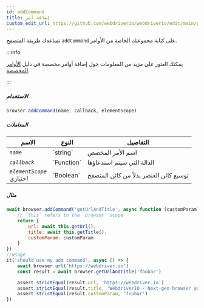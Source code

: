 ```yaml
---
id: addCommand
title: إضافة أمر
custom_edit_url: https://github.com/webdriverio/webdriverio/edit/main/packages/webdriverio/src/commands/browser/addCommand.ts
---
```


تساعدك طريقة المتصفح `addCommand` على كتابة مجموعتك الخاصة من الأوامر.

:::info

يمكنك العثور على مزيد من المعلومات حول إضافة أوامر مخصصة في دليل [الأوامر المخصصة](/docs/customcommands#adding-custom-commands).

:::

##### الاستخدام

```js
browser.addCommand(name, callback, elementScope)
```

##### المعاملات

<table>
  <thead>
    <tr>
      <th>الاسم</th><th>النوع</th><th>التفاصيل</th>
    </tr>
  </thead>
  <tbody>
    <tr>
      <td><code><var>name</var></code></td>
      <td>`string`</td>
      <td>اسم الأمر المخصص</td>
    </tr>
    <tr>
      <td><code><var>callback</var></code></td>
      <td>`Function`</td>
      <td>الدالة التي سيتم استدعاؤها</td>
    </tr>
    <tr>
      <td><code><var>elementScope</var></code><br /><span className="label labelWarning">اختياري</span></td>
      <td>`Boolean`</td>
      <td>توسيع كائن العنصر بدلاً من كائن المتصفح</td>
    </tr>
  </tbody>
</table>

##### مثال

```js title="execute.js"
await browser.addCommand('getUrlAndTitle', async function (customParam) {
    // `this` refers to the `browser` scope
    return {
        url: await this.getUrl(),
        title: await this.getTitle(),
        customParam: customParam
    }
})
//usage
it('should use my add command', async () => {
    await browser.url('https://webdriver.io')
    const result = await browser.getUrlAndTitle('foobar')

    assert.strictEqual(result.url, 'https://webdriver.io')
    assert.strictEqual(result.title, 'WebdriverIO · Next-gen browser and mobile automation test framework for Node.js | WebdriverIO')
    assert.strictEqual(result.customParam, 'foobar')
})
```
